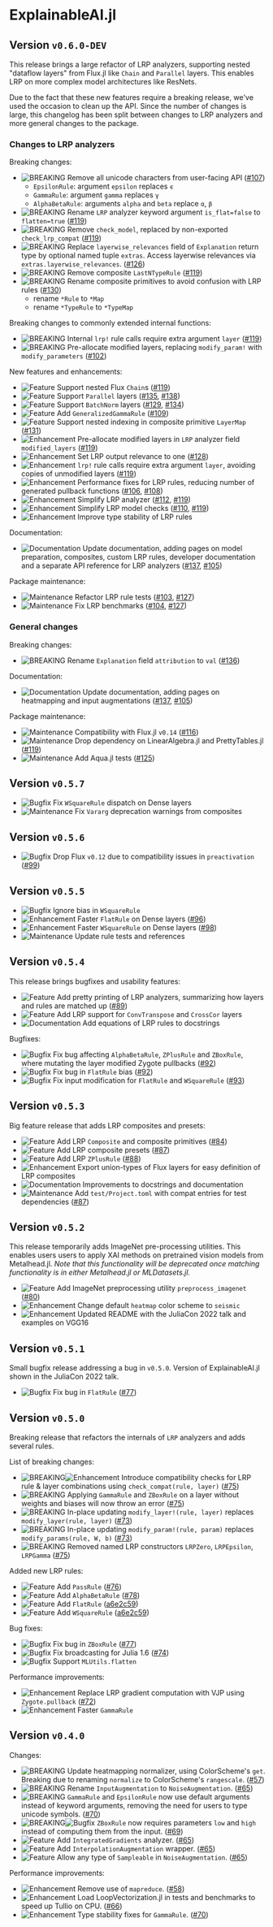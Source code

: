 # ExplainableAI.jl
## Version `v0.6.0-DEV`
This release brings a large refactor of LRP analyzers, 
supporting nested "dataflow layers" from Flux.jl like `Chain` and `Parallel` layers. 
This enables LRP on more complex model architectures like ResNets.

Due to the fact that these new features require a breaking release,
we've used the occasion to clean up the API. 
Since the number of changes is large, this changelog has been 
split between changes to LRP analyzers and more general changes to the package.

### Changes to LRP analyzers
Breaking changes:
- ![BREAKING][badge-breaking] Remove all unicode characters from user-facing API ([#107][pr-107])
    - `EpsilonRule`: argument `epsilon` replaces `ϵ` 
    - `GammaRule`: argument `gamma` replaces `γ` 
    - `AlphaBetaRule`: arguments `alpha` and `beta` replace `α`, `β` 
- ![BREAKING][badge-breaking] Rename `LRP` analyzer keyword argument `is_flat=false` to `flatten=true` ([#119][pr-119])
- ![BREAKING][badge-breaking] Remove `check_model`, replaced by non-exported `check_lrp_compat` ([#119][pr-119])
- ![BREAKING][badge-breaking] Replace `layerwise_relevances` field of `Explanation` return type by optional named tuple `extras`.
    Access layerwise relevances via `extras.layerwise_relevances`. ([#126][pr-126])
- ![BREAKING][badge-breaking] Remove composite `LastNTypeRule` ([#119][pr-119]) 
- ![BREAKING][badge-breaking] Rename composite primitives to avoid confusion with LRP rules ([#130][pr-130])
    - rename `*Rule` to `*Map`
    - rename `*TypeRule` to `*TypeMap`

Breaking changes to commonly extended internal functions:
- ![BREAKING][badge-breaking] Internal `lrp!` rule calls require extra argument `layer` ([#119][pr-119])
- ![BREAKING][badge-breaking] Pre-allocate modified layers, replacing `modify_param!` with `modify_parameters` ([#102][pr-102])

New features and enhancements:
- ![Feature][badge-feature] Support nested Flux `Chain`s ([#119][pr-119])
- ![Feature][badge-feature] Support `Parallel` layers ([#135][pr-135], [#138][pr-138])
- ![Feature][badge-feature] Support `BatchNorm` layers ([#129][pr-129], [#134][pr-134])
- ![Feature][badge-feature] Add `GeneralizedGammaRule` ([#109][pr-109])
- ![Feature][badge-feature] Support nested indexing in composite primitive `LayerMap` ([#131][pr-131])
- ![Enhancement][badge-enhancement] Pre-allocate modified layers in `LRP` analyzer field `modified_layers` ([#119][pr-119])
- ![Enhancement][badge-enhancement] Set LRP output relevance to one ([#128][pr-128])
- ![Enhancement][badge-enhancement] `lrp!` rule calls require extra argument `layer`, avoiding copies of unmodified layers ([#119][pr-119])
- ![Enhancement][badge-enhancement] Performance fixes for LRP rules, reducing number of generated pullback functions ([#106][pr-106], [#108][pr-108])
- ![Enhancement][badge-enhancement] Simplify LRP analyzer ([#112][pr-112], [#119][pr-119])
- ![Enhancement][badge-enhancement] Simplify LRP model checks ([#110][pr-110], [#119][pr-119])
- ![Enhancement][badge-enhancement] Improve type stability of LRP rules

Documentation:
- ![Documentation][badge-docs] Update documentation, adding pages on model preparation, composites, custom LRP rules, developer documentation
  and a separate API reference for LRP analyzers ([#137][pr-137], [#105][pr-105])

Package maintenance:
- ![Maintenance][badge-maintenance] Refactor LRP rule tests ([#103][pr-103], [#127][pr-127])
- ![Maintenance][badge-maintenance] Fix LRP benchmarks ([#104][pr-104], [#127][pr-127])

### General changes
Breaking changes:
- ![BREAKING][badge-breaking] Rename `Explanation` field `attribution` to `val` ([#136][pr-136])

Documentation:
- ![Documentation][badge-docs] Update documentation, adding pages on heatmapping and input augmentations ([#137][pr-137], [#105][pr-105])

Package maintenance:
- ![Maintenance][badge-maintenance] Compatibility with Flux.jl `v0.14` ([#116][pr-116])
- ![Maintenance][badge-maintenance] Drop dependency on LinearAlgebra.jl and PrettyTables.jl ([#119][pr-119])
- ![Maintenance][badge-maintenance] Add Aqua.jl tests ([#125][pr-125])

## Version `v0.5.7`
- ![Bugfix][badge-bugfix] Fix `WSquareRule` dispatch on Dense layers
- ![Maintenance][badge-maintenance] Fix `Vararg` deprecation warnings from composites

## Version `v0.5.6`
- ![Bugfix][badge-bugfix] Drop Flux `v0.12` due to compatibility issues in `preactivation` ([#99][pr-99])

## Version `v0.5.5`
- ![Bugfix][badge-bugfix] Ignore bias in `WSquareRule`
- ![Enhancement][badge-enhancement] Faster `FlatRule` on Dense layers ([#96][pr-96])
- ![Enhancement][badge-enhancement] Faster `WSquareRule` on Dense layers ([#98][pr-98])
- ![Maintenance][badge-maintenance] Update rule tests and references

## Version `v0.5.4`
This release brings bugfixes and usability features:
- ![Feature][badge-feature] Add pretty printing of LRP analyzers, summarizing how layers and rules are matched up ([#89][pr-89])
- ![Feature][badge-feature] Add LRP support for `ConvTranspose` and `CrossCor` layers
- ![Documentation][badge-docs] Add equations of LRP rules to docstrings

Bugfixes:
- ![Bugfix][badge-bugfix] Fix bug affecting `AlphaBetaRule`, `ZPlusRule` and `ZBoxRule`, where mutating the layer modified Zygote pullbacks ([#92][pr-92])
- ![Bugfix][badge-bugfix] Fix bug in `FlatRule` bias ([#92][pr-92])
- ![Bugfix][badge-bugfix] Fix input modification for `FlatRule` and `WSquareRule` ([#93][pr-93])


## Version `v0.5.3`
Big feature release that adds LRP composites and presets:
- ![Feature][badge-feature] Add LRP `Composite` and composite primitives ([#84][pr-84]) 
- ![Feature][badge-feature] Add LRP composite presets ([#87][pr-87])
- ![Feature][badge-feature] Add LRP `ZPlusRule` ([#88][pr-88])
- ![Enhancement][badge-enhancement] Export union-types of Flux layers for easy definition of LRP composites
- ![Documentation][badge-docs] Improvements to docstrings and documentation
- ![Maintenance][badge-maintenance] Add `test/Project.toml` with compat entries for test dependencies ([#87][pr-87])

## Version `v0.5.2`
This release temporarily adds ImageNet pre-processing utilities. This enables users users to apply XAI methods on pretrained vision models from Metalhead.jl. *Note that this functionality will be deprecated once matching functionality is in either Metalhead.jl or MLDatasets.jl.*
- ![Feature][badge-feature] Add ImageNet preprocessing utility `preprocess_imagenet` ([#80][pr-80])
- ![Enhancement][badge-enhancement] Change default `heatmap` color scheme to `seismic`
- ![Enhancement][badge-enhancement] Updated README with the JuliaCon 2022 talk and examples on VGG16

## Version `v0.5.1`
Small bugfix release addressing a bug in `v0.5.0`. 
Version of ExplainableAI.jl shown in the JuliaCon 2022 talk.
- ![Bugfix][badge-bugfix] Fix bug in `FlatRule` ([#77][pr-77])

## Version `v0.5.0`
Breaking release that refactors the internals of `LRP` analyzers and adds several rules.

List of breaking changes:
- ![BREAKING][badge-breaking]![Enhancement][badge-enhancement] Introduce compatibility checks for LRP rule & layer combinations using `check_compat(rule, layer)` ([#75][pr-75])
- ![BREAKING][badge-breaking] Applying `GammaRule` and `ZBoxRule` on a layer without weights and biases will now throw an error ([#75][pr-75])
- ![BREAKING][badge-breaking] In-place updating `modify_layer!(rule, layer)` replaces `modify_layer(rule, layer)` ([#73][pr-73])
- ![BREAKING][badge-breaking] In-place updating `modify_param!(rule, param)` replaces `modify_params(rule, W, b)` ([#73][pr-73])
- ![BREAKING][badge-breaking] Removed named LRP constructors `LRPZero`, `LRPEpsilon`, `LRPGamma` ([#75][pr-75])

Added new LRP rules:
- ![Feature][badge-feature] Add `PassRule` ([#76][pr-76])
- ![Feature][badge-feature] Add `AlphaBetaRule` ([#78][pr-78])
- ![Feature][badge-feature] Add `FlatRule` ([a6e2c59][flat-wsquare-commit])
- ![Feature][badge-feature] Add `WSquareRule` ([a6e2c59][flat-wsquare-commit])

Bug fixes:
- ![Bugfix][badge-bugfix] Fix bug in `ZBoxRule` ([#77][pr-77])
- ![Bugfix][badge-bugfix] Fix broadcasting for Julia 1.6 ([#74][pr-74])
- ![Bugfix][badge-bugfix] Support `MLUtils.flatten`

Performance improvements:
- ![Enhancement][badge-enhancement] Replace LRP gradient computation with VJP using `Zygote.pullback` ([#72][pr-72])
- ![Enhancement][badge-enhancement] Faster `GammaRule`

## Version `v0.4.0`
Changes:
- ![BREAKING][badge-breaking] Update heatmapping normalizer, using ColorScheme's `get`. Breaking due to renaming `normalize` to ColorScheme's `rangescale`. ([#57][pr-57])
- ![BREAKING][badge-breaking] Rename `InputAugmentation` to `NoiseAugmentation`. ([#65][pr-65])
- ![BREAKING][badge-breaking] `GammaRule` and `EpsilonRule` now use default arguments instead of keyword arguments, removing the need for users to type unicode symbols. ([#70][pr-70]) 
- ![BREAKING][badge-breaking]![Bugfix][badge-bugfix] `ZBoxRule` now requires parameters `low` and `high` instead of computing them from the input. ([#69][pr-69]) 
- ![Feature][badge-feature] Add `IntegratedGradients` analyzer. ([#65][pr-65])
- ![Feature][badge-feature] Add `InterpolationAugmentation` wrapper. ([#65][pr-65])
- ![Feature][badge-feature] Allow any type of `Sampleable` in `NoiseAugmentation`. ([#65][pr-65])

Performance improvements:
- ![Enhancement][badge-enhancement] Remove use of `mapreduce`. ([#58][pr-58])
- ![Enhancement][badge-enhancement] Load LoopVectorization.jl in tests and benchmarks to speed up Tullio on CPU. ([#66][pr-66])
- ![Enhancement][badge-enhancement] Type stability fixes for `GammaRule`. ([#70][pr-70])

<!--
# Badges
![BREAKING][badge-breaking]
![Deprecation][badge-deprecation]
![Feature][badge-feature]
![Enhancement][badge-enhancement]
![Bugfix][badge-bugfix]
![Experimental][badge-experimental]
![Maintenance][badge-maintenance]
![Documentation][badge-docs]
-->
[pr-138]: https://github.com/adrhill/ExplainableAI.jl/pull/138
[pr-137]: https://github.com/adrhill/ExplainableAI.jl/pull/137
[pr-136]: https://github.com/adrhill/ExplainableAI.jl/pull/136
[pr-135]: https://github.com/adrhill/ExplainableAI.jl/pull/135
[pr-134]: https://github.com/adrhill/ExplainableAI.jl/pull/134
[pr-131]: https://github.com/adrhill/ExplainableAI.jl/pull/131
[pr-130]: https://github.com/adrhill/ExplainableAI.jl/pull/130
[pr-129]: https://github.com/adrhill/ExplainableAI.jl/pull/129
[pr-128]: https://github.com/adrhill/ExplainableAI.jl/pull/128
[pr-127]: https://github.com/adrhill/ExplainableAI.jl/pull/127
[pr-126]: https://github.com/adrhill/ExplainableAI.jl/pull/126
[pr-125]: https://github.com/adrhill/ExplainableAI.jl/pull/125
[pr-119]: https://github.com/adrhill/ExplainableAI.jl/pull/119
[pr-116]: https://github.com/adrhill/ExplainableAI.jl/pull/116
[pr-112]: https://github.com/adrhill/ExplainableAI.jl/pull/112
[pr-110]: https://github.com/adrhill/ExplainableAI.jl/pull/110
[pr-109]: https://github.com/adrhill/ExplainableAI.jl/pull/109
[pr-108]: https://github.com/adrhill/ExplainableAI.jl/pull/108
[pr-107]: https://github.com/adrhill/ExplainableAI.jl/pull/107
[pr-106]: https://github.com/adrhill/ExplainableAI.jl/pull/106
[pr-105]: https://github.com/adrhill/ExplainableAI.jl/pull/105
[pr-104]: https://github.com/adrhill/ExplainableAI.jl/pull/104
[pr-103]: https://github.com/adrhill/ExplainableAI.jl/pull/103
[pr-102]: https://github.com/adrhill/ExplainableAI.jl/pull/102
[pr-99]: https://github.com/adrhill/ExplainableAI.jl/pull/99
[pr-98]: https://github.com/adrhill/ExplainableAI.jl/pull/98
[pr-96]: https://github.com/adrhill/ExplainableAI.jl/pull/96
[pr-93]: https://github.com/adrhill/ExplainableAI.jl/pull/93
[pr-92]: https://github.com/adrhill/ExplainableAI.jl/pull/92
[pr-89]: https://github.com/adrhill/ExplainableAI.jl/pull/89
[pr-88]: https://github.com/adrhill/ExplainableAI.jl/pull/88
[pr-87]: https://github.com/adrhill/ExplainableAI.jl/pull/87
[pr-84]: https://github.com/adrhill/ExplainableAI.jl/pull/84
[pr-80]: https://github.com/adrhill/ExplainableAI.jl/pull/80
[pr-78]: https://github.com/adrhill/ExplainableAI.jl/pull/78
[pr-77]: https://github.com/adrhill/ExplainableAI.jl/pull/77
[pr-76]: https://github.com/adrhill/ExplainableAI.jl/pull/76
[pr-75]: https://github.com/adrhill/ExplainableAI.jl/pull/75
[pr-74]: https://github.com/adrhill/ExplainableAI.jl/pull/74
[pr-73]: https://github.com/adrhill/ExplainableAI.jl/pull/73
[pr-72]: https://github.com/adrhill/ExplainableAI.jl/pull/72
[pr-70]: https://github.com/adrhill/ExplainableAI.jl/pull/70
[pr-69]: https://github.com/adrhill/ExplainableAI.jl/pull/69
[pr-67]: https://github.com/adrhill/ExplainableAI.jl/pull/67
[pr-66]: https://github.com/adrhill/ExplainableAI.jl/pull/66
[pr-65]: https://github.com/adrhill/ExplainableAI.jl/pull/65
[pr-58]: https://github.com/adrhill/ExplainableAI.jl/pull/58
[pr-57]: https://github.com/adrhill/ExplainableAI.jl/pull/57
[pr-26]: https://github.com/adrhill/ExplainableAI.jl/pull/26

[flat-wsquare-commit]: https://github.com/adrhill/ExplainableAI.jl/commit/a6e2c59094fe4f1d4b744123de79407ccbd4b972


[badge-breaking]: https://img.shields.io/badge/BREAKING-red.svg
[badge-deprecation]: https://img.shields.io/badge/deprecation-orange.svg
[badge-feature]: https://img.shields.io/badge/feature-green.svg
[badge-enhancement]: https://img.shields.io/badge/enhancement-blue.svg
[badge-bugfix]: https://img.shields.io/badge/bugfix-purple.svg
[badge-security]: https://img.shields.io/badge/security-black.svg
[badge-experimental]: https://img.shields.io/badge/experimental-lightgrey.svg
[badge-maintenance]: https://img.shields.io/badge/maintenance-gray.svg
[badge-docs]: https://img.shields.io/badge/docs-orange.svg
